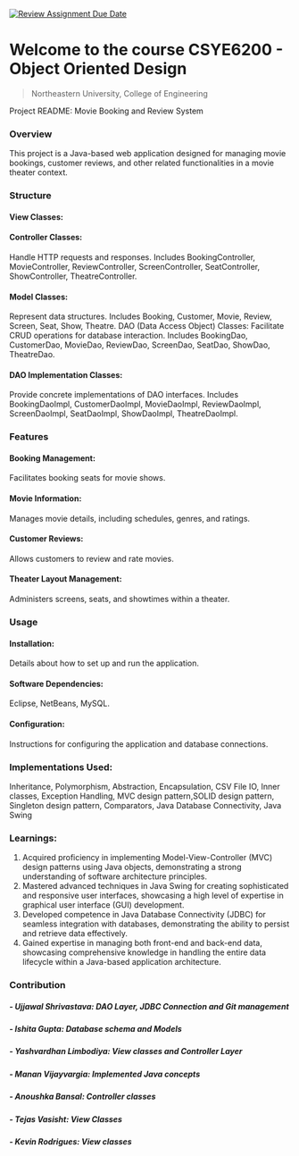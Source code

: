 [![Review Assignment Due Date](https://classroom.github.com/assets/deadline-readme-button-24ddc0f5d75046c5622901739e7c5dd533143b0c8e959d652212380cedb1ea36.svg)](https://classroom.github.com/a/9Dw-lvnC)
# Welcome to the course CSYE6200 - Object Oriented Design
> Northeastern University, College of Engineering


Project README: Movie Booking and Review System

### Overview
This project is a Java-based web application designed for managing movie bookings, customer reviews, and other related functionalities in a movie theater context.

### Structure
#### View Classes:

#### Controller Classes: 
Handle HTTP requests and responses. Includes BookingController, MovieController, ReviewController, ScreenController, SeatController, ShowController, TheatreController.
#### Model Classes: 
Represent data structures. Includes Booking, Customer, Movie, Review, Screen, Seat, Show, Theatre.
DAO (Data Access Object) Classes: Facilitate CRUD operations for database interaction. Includes BookingDao, CustomerDao, MovieDao, ReviewDao, ScreenDao, SeatDao, ShowDao, TheatreDao.
#### DAO Implementation Classes: 
Provide concrete implementations of DAO interfaces. Includes BookingDaoImpl, CustomerDaoImpl, MovieDaoImpl, ReviewDaoImpl, ScreenDaoImpl, SeatDaoImpl, ShowDaoImpl, TheatreDaoImpl.

### Features
#### Booking Management: 
Facilitates booking seats for movie shows.
#### Movie Information: 
Manages movie details, including schedules, genres, and ratings.
#### Customer Reviews: 
Allows customers to review and rate movies.
#### Theater Layout Management: 
Administers screens, seats, and showtimes within a theater.

### Usage
#### Installation:
Details about how to set up and run the application.
#### Software Dependencies: 
Eclipse, NetBeans, MySQL.
#### Configuration:
Instructions for configuring the application and database connections.

### Implementations Used:
Inheritance, Polymorphism, Abstraction, Encapsulation, CSV File IO, Inner classes, Exception Handling, MVC design pattern,SOLID design pattern, Singleton design pattern, Comparators, Java Database Connectivity, Java Swing

### Learnings:
1) Acquired proficiency in implementing Model-View-Controller (MVC) design patterns using Java objects, demonstrating a strong understanding of software architecture principles.
2) Mastered advanced techniques in Java Swing for creating sophisticated and responsive user interfaces, showcasing a high level of expertise in graphical user interface (GUI) development.
3) Developed competence in Java Database Connectivity (JDBC) for seamless integration with databases, demonstrating the ability to persist and retrieve data effectively.
4) Gained expertise in managing both front-end and back-end data, showcasing comprehensive knowledge in handling the entire data lifecycle within a Java-based application architecture.

### Contribution
##### - Ujjawal Shrivastava: DAO Layer, JDBC Connection and Git management
##### - Ishita Gupta: Database schema and Models
##### - Yashvardhan Limbodiya: View classes and Controller Layer
##### - Manan Vijayvargia: Implemented Java concepts
##### - Anoushka Bansal: Controller classes
##### - Tejas Vasisht: View Classes
##### - Kevin Rodrigues: View classes

